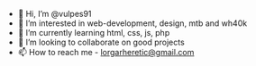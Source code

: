 - 👋 Hi, I’m @vulpes91
- 👀 I’m interested in web-development, design, mtb and wh40k
- 🌱 I’m currently learning  html, css, js, php
- 💞️ I’m looking to collaborate on good projects
- 📫 How to reach me  - lorgarheretic@gmail.com

<!---
vulpes91/vulpes91 is a ✨ special ✨ repository because its `README.md` (this file) appears on your GitHub profile.
You can click the Preview link to take a look at your changes.
--->
